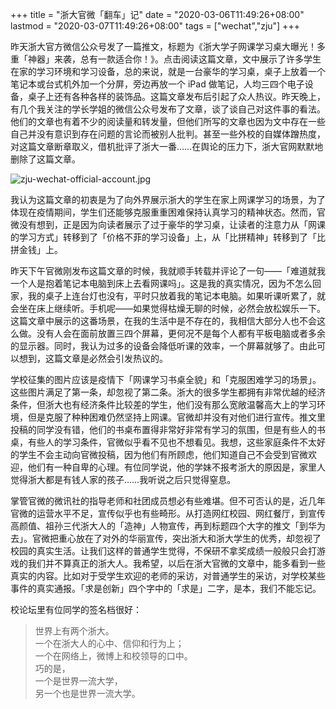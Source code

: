 +++
title = "浙大官微「翻车」记"
date = "2020-03-06T11:49:26+08:00"
lastmod = "2020-03-07T11:49:26+08:00"
tags = ["wechat","zju"]
+++

昨天浙大官方微信公众号发了一篇推文，标题为《浙大学子网课学习桌大曝光！多重「神器」来袭，总有一款适合你！》。点击阅读这篇文章，文中展示了许多学生在家的学习环境和学习设备，总的来说，就是一台豪华的学习桌，桌子上放着一个笔记本或台式机外加一个分屏，旁边再放一个 iPad 做笔记，人均三四个电子设备，桌子上还有各种各样的装饰品。这篇文章发布后引起了众人热议。昨天晚上，有几个我关注的学长学姐的微信公众号发布了文章，谈了谈自己对这件事的看法。他们的文章也有着不少的阅读量和转发量，但他们所写的文章也因为文中存在一些自己并没有意识到存在问题的言论而被别人批判。甚至一些外校的自媒体蹭热度，对这篇文章断章取义，借机批评了浙大一番……在舆论的压力下，浙大官网默默地删除了这篇文章。

![zju-wechat-official-account.jpg](/images/zju-wechat-official-account.jpg "原文封面")

我认为这篇文章的初衷是为了向外界展示浙大的学生在家上网课学习的场景，为了体现在疫情期间，学生们还能够克服重重困难保持认真学习的精神状态。然而，官微没有想到，正是因为向读者展示了过于豪华的学习桌，让读者的注意力从「网课的学习方式」转移到了「价格不菲的学习设备」上，从「比拼精神」转移到了「比拼金钱」上。

昨天下午官微刚发布这篇文章的时候，我就顺手转载并评论了一句——「难道就我一个人是抱着笔记本电脑到床上去看网课吗」。这是我的真实情况，因为不怎么回家，我的桌子上连台灯也没有，平时只放着我的笔记本电脑。如果听课听累了，就会坐在床上继续听。手机呢——如果觉得枯燥无聊的时候，必然会放松娱乐一下。这篇文章中展示的这番场景，在我的生活中是不存在的，我相信大部分人也不会这么做。没有人会在面前放置三四个屏幕，更何况不是每个人都有平板电脑或者多余的显示器。同时，我认为过多的设备会降低听课的效率，一个屏幕就够了。由此可以想到，这篇文章是必然会引发热议的。

学校征集的图片应该是疫情下「网课学习书桌全貌」和「克服困难学习的场景」。这些图片满足了第一条，却忽视了第二条。浙大的很多学生都拥有非常优越的经济条件，但浙大也有经济条件比较差的学生，他们没有那么宽敞温馨高大上的学习环境，但是克服了种种困难仍然坚持上网课。官微却并没有对他们进行宣传。推文里投稿的同学没有错，他们的书桌布置得非常好非常有学习的氛围，但是有些人的书桌，有些人的学习条件，官微似乎看不见也不想看见。我想，这些家庭条件不太好的学生不会主动向官微投稿，因为他们有所顾虑，他们知道自己不会受到官微欢迎，他们有一种自卑的心理。有位同学说，他的学妹不报考浙大的原因是，家里人觉得浙大都是有钱人家的孩子……我听说之后只觉得窒息。

掌管官微的微讯社的指导老师和社团成员想必有些难堪。但不可否认的是，近几年官微的运营水平不足，宣传似乎也有些畸形。从打造网红校园、网红餐厅，到宣传高颜值、祖孙三代浙大人的「造神」人物宣传，再到标题四个大字的推文「到华为去」。官微把重心放在了对外的华丽宣传，突出浙大和浙大学生的优秀，却忽视了校园的真实生活。让我们这样的普通学生觉得，不保研不拿奖成绩一般般只会打游戏的我们并不算真正的浙大人。我希望，以后在浙大官微的文章中，能多看到一些真实的内容。比如对于受学生欢迎的老师的采访，对普通学生的采访，对学校某些事件的真实通报。「求是创新」四个字中的「求是」二字，是本，我们不能忘记。

校论坛里有位同学的签名档很好：

> 世界上有两个浙大。<br>
> 一个在浙大人的心中、信仰和行为上；<br>
> 一个在网络上，微博上和校领导的口中。<br>
> 巧的是，<br>
> 一个是世界一流大学，<br>
> 另一个也是世界一流大学。<br>